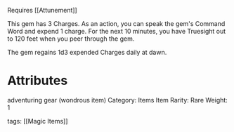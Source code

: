 Requires [[Attunement]]

This gem has 3 Charges. As an action, you can speak the gem's Command Word and expend 1 charge. For the next 10 minutes, you have Truesight out to 120 feet when you peer through the gem.

The gem regains 1d3 expended Charges daily at dawn.

# Attributes
adventuring gear (wondrous item)
Category: Items
Item Rarity: Rare
Weight: 1

tags: [[Magic Items]]